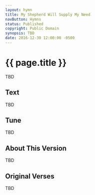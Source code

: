 ```yaml
---
layout: hymn
title: My Shepherd Will Supply My Need
navButton: Hymns
status: Published
copyright: Public Domain
synopsis: TBD
date: 2016-12-30 12:00:00 -0500
---
```

# {{ page.title }}
TBD

## Text
TBD

## Tune
TBD

## About This Version
TBD

## Original Verses
TBD
